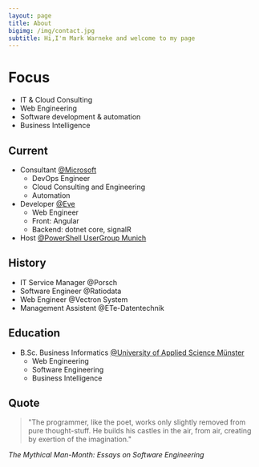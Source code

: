 ```yaml
---
layout: page
title: About
bigimg: /img/contact.jpg
subtitle: Hi,I'm Mark Warneke and welcome to my page
---
```


# Focus

- IT & Cloud Consulting
- Web Engineering
- Software development & automation
- Business Intelligence

## Current

- Consultant [@Microsoft](https://microsoft.com)
  - DevOps Engineer
  - Cloud Consulting and Engineering
  - Automation
- Developer [@Eve](https://starteve.ai)
  - Web Engineer
  - Front: Angular
  - Backend: dotnet core, signalR
- Host [@PowerShell UserGroup Munich](https://github.com/GPSUG)

## History

- IT Service Manager @Porsch
- Software Engineer @Ratiodata
- Web Engineer @Vectron System
- Management Assistent @ETe-Datentechnik

## Education

- B.Sc. Business Informatics [@University of Applied Science Münster](https://en.fh-muenster.de)
  - Web Engineering
  - Software Engineering
  - Business Intelligence 

## Quote

> "The programmer, like the poet, works only slightly removed from pure thought-stuff. He builds his castles in the air, from air, creating by exertion of the imagination."

*The Mythical Man-Month: Essays on Software Engineering*
